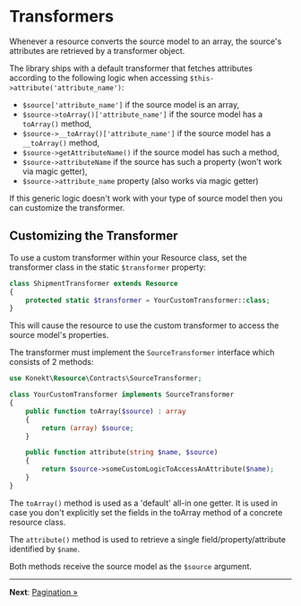 # Transformers

Whenever a resource converts the source model to an array, the source's attributes are retrieved by
a transformer object.

The library ships with a default transformer that fetches attributes according to the following
logic when accessing `$this->attribute('attribute_name')`:

- `$source['attribute_name']` if the source model is an array,
- `$source->toArray()['attribute_name']` if the source model has a `toArray()` method,
- `$source->__toArray()['attribute_name']` if the source model has a `__toArray()` method,
- `$source->getAttributeName()` if the source model has such a method,
- `$source->attributeName` if the source has such a property (won't work via magic getter),
- `$source->attribute_name` property (also works via magic getter)

If this generic logic doesn't work with your type of source model then you can customize the
transformer.

## Customizing the Transformer

To use a custom transformer within your Resource class, set the transformer class in the
static `$transformer` property:

```php
class ShipmentTransformer extends Resource
{
    protected static $transformer = YourCustomTransformer::class;
}
```

This will cause the resource to use the custom transformer to access the source model's properties.

The transformer must implement the `SourceTransformer` interface which consists of 2 methods:

```php
use Konekt\Resource\Contracts\SourceTransformer;

class YourCustomTransformer implements SourceTransformer
{
    public function toArray($source) : array
    {
        return (array) $source;
    }

    public function attribute(string $name, $source)
    {
        return $source->someCustomLogicToAccessAnAttribute($name);
    }
}
```

The `toArray()` method is used as a 'default' all-in one getter. It is used in case you don't
explicitly set the fields in the toArray method of a concrete resource class.

The `attribute()` method is used to retrieve a single field/property/attribute identified by `$name`.

Both methods receive the source model as the `$source` argument.

---

**Next**: [Pagination &raquo;](pagination.md)
